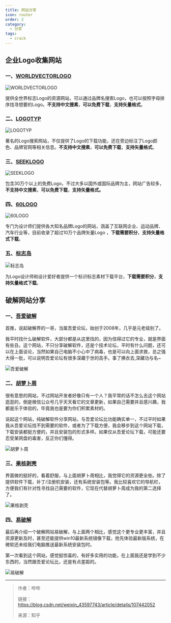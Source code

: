 ```yaml
---
title: 网站分享
icon: router
order: 2
category:
  - 分享
tags:
  - crack
---
```

## 企业Logo收集网站
### 一、[WORLDVECTORLOGO](https://worldvectorlogo.com)

![WORLDVECTORLOGO](https://cdn.jsdelivr.net/gh/shenbourne/Image-Hosting-Service@main/blog/202410112353728.png)


提供全世界标志Logo的资源网站，可以通过品牌名搜索Logo，也可以按照字母排序找寻想要的Logo。**不支持中文搜素**，**可以免费下载**，**支持矢量格式**。

  

  

### 二、[LOGOTYP](https://logotyp.us)

![LOGOTYP](https://cdn.jsdelivr.net/gh/shenbourne/Image-Hosting-Service@main/blog/202410112354537.png)


著名的Logo搜索网站，不仅提供了Logo的下载功能，还在旁边标注了Logo颜色、品牌官网等相关信息。**不支持中文搜素**，**可以免费下载**，**支持矢量格式**。  

  

  

### 三、[SEEKLOGO](https://seeklogo.com)

![SEEKLOGO](https://cdn.jsdelivr.net/gh/shenbourne/Image-Hosting-Service@main/blog/202410112355379.png)


包含30万个以上的免费Logo，不过大多以国外或国际品牌为主，网站广告较多，**不支持中文搜素**，**可以免费下载**，**支持矢量格式。**

  

  

### 四、[60LOGO](https://www.60logo.com)

![60LOGO](https://cdn.jsdelivr.net/gh/shenbourne/Image-Hosting-Service@main/blog/202410112355546.png)


专门为设计师们提供各大知名品牌Logo的网站，涵盖了互联网企业、运动品牌、汽车行业等，目前收录了超过10万个品牌矢量Logo ，**下载需要积分**，**支持矢量格式下载**。  

  

  

### 五、[标志岛](http://www.logodao.com)

![标志岛](https://cdn.jsdelivr.net/gh/shenbourne/Image-Hosting-Service@main/blog/202410112356783.png)


为Logo设计师和设计爱好者提供一个标识标志素材下载平台，**下载需要积分**，**支持矢量格式下载**。




## 破解网站分享


### 一、[吾爱破解](https://www.52pojie.cn/)

首推，说起破解界的一哥，当属吾爱论坛，始创于2008年，几乎是元老级别了。

我平时找什么破解软件，大部分都是从这里找的，因为信得过它的专业，就是界面有些丑。这个网站，不只分享破解软件，还是个技术论坛，平时有什么问题，还可以在上面谈论，当然如果自己电脑不小心中了病毒，也是可以向上面求救，总之强大得一批，可以说明吾爱论坛有很多深藏于世的高手。事了拂衣去,深藏功与名~

![吾爱破解](https://cdn.jsdelivr.net/gh/shenbourne/Image-Hosting-Service@main/blog/202402140820733.png)

### 二、[胡萝卜周](https://www.huluobuzhou.com/)

很有意思的网站，不过网站开发者好像只有一个人？我平常的话不怎么去这个网站逛逛的，倒是微信公众号几乎天天看它的文章更新，如果自己需要并且感兴趣，我都是乐于体验的，毕竟我也是要为你们积累素材的。

说起这个网站，纯破解软件分享网站，与吾爱论坛比功能确实单一，不过平时如果我从吾爱论坛找不到需要的软件，或者为了下载方便，我会移步到这个网站下载，下载安装都挺方便的，并且安装包的形式多样。如果仅从吾爱论坛下载，可能还要忍受某网盘的毒害，反正你们懂得。

![胡萝卜周](https://cdn.jsdelivr.net/gh/shenbourne/Image-Hosting-Service@main/blog/202402140821488.png)

### 三、[果核剥壳](https://www.ghxi.com/)

界面做的挺好的，看着舒服，与上面胡萝卜周相比，我觉得它的资源更全些。除了提供软件下载，补丁/注册机安装，还有系统安装包等。我比较喜欢它的导航栏，方便我们有针对性寻找自己需要的软件，它现在代替胡萝卜周成为我的第二选择了。

![果核剥壳](https://cdn.jsdelivr.net/gh/shenbourne/Image-Hosting-Service@main/blog/202402140823211.png)

### 四、[易破解](https://www.ypojie.com/)

最后再介绍一个破解网站易破解，与上面两个相比，感觉这个更专业更丰富，并且资源更新及时，甚至还能提供win10最新系统镜像下载，抢先体验最新版系统，在微软还未给我们电脑推送最新系统安装包时。

第一次看到这个网站，感觉挺惊喜的，有好多实用的功能，在上面我还是学到不少东西的，当然跟吾爱论坛比，还是有点差距的。

![易破解](https://cdn.jsdelivr.net/gh/shenbourne/Image-Hosting-Service@main/blog/202402140824838.png)

---

> 作者：哔哔
> 
> 链接：https://blog.csdn.net/weixin_43597743/article/details/107442052
> 
> 来源：知乎  

